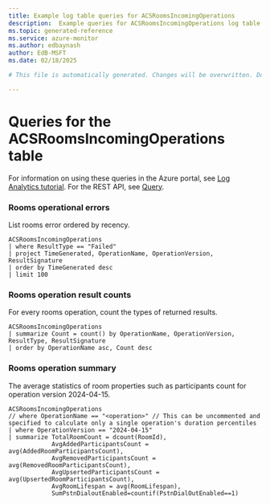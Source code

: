 ```yaml
---
title: Example log table queries for ACSRoomsIncomingOperations
description:  Example queries for ACSRoomsIncomingOperations log table
ms.topic: generated-reference
ms.service: azure-monitor
ms.author: edbaynash
author: EdB-MSFT
ms.date: 02/18/2025

# This file is automatically generated. Changes will be overwritten. Do not change this file directly. 

---
```


# Queries for the ACSRoomsIncomingOperations table

For information on using these queries in the Azure portal, see [Log Analytics tutorial](/azure/azure-monitor/logs/log-analytics-tutorial). For the REST API, see [Query](/rest/api/loganalytics/query).


### Rooms operational errors  


List rooms error ordered by recency.  

```query
ACSRoomsIncomingOperations
| where ResultType == "Failed"
| project TimeGenerated, OperationName, OperationVersion, ResultSignature
| order by TimeGenerated desc
| limit 100
```



### Rooms operation result counts  


For every rooms operation, count the types of returned results.  

```query
ACSRoomsIncomingOperations
| summarize Count = count() by OperationName, OperationVersion, ResultType, ResultSignature
| order by OperationName asc, Count desc
```



### Rooms operation summary  


The average statistics of room properties such as participants count for operation version 2024-04-15.  

```query
ACSRoomsIncomingOperations
// where OperationName == "<operation>" // This can be uncommented and specified to calculate only a single operation's duration percentiles
| where OperationVersion == "2024-04-15" 
| summarize TotalRoomCount = dcount(RoomId),
            AvgAddedParticipantsCount = avg(AddedRoomParticipantsCount),
            AvgRemovedParticipantsCount = avg(RemovedRoomParticipantsCount),
            AvgUpsertedParticipantsCount = avg(UpsertedRoomParticipantsCount),
            AvgRoomLifespan = avg(RoomLifespan),
            SumPstnDialoutEnabled=countif(PstnDialOutEnabled==1)
```


